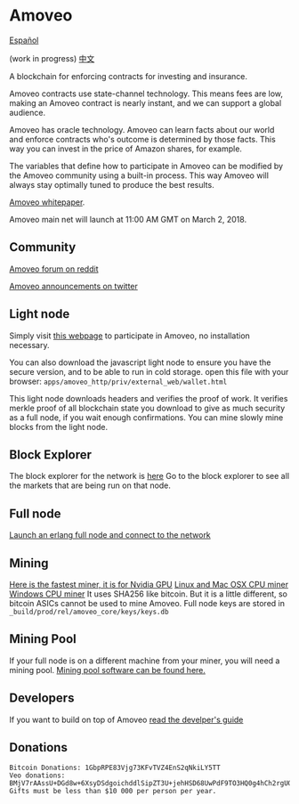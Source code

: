 Amoveo
==========
[Español](docs/es/README.md)

(work in progress) [中文](docs/cn/README.md)


A blockchain for enforcing contracts for investing and insurance. 

Amoveo contracts use state-channel technology. This means fees are low, making an Amoveo contract is nearly instant, and we can support a global audience.

Amoveo has oracle technology.
Amoveo can learn facts about our world and enforce contracts who's outcome is determined by those facts.
This way you can invest in the price of Amazon shares, for example.

The variables that define how to participate in Amoveo can be modified by the Amoveo community using a built-in process.
This way Amoveo will always stay optimally tuned to produce the best results.


[Amoveo whitepaper](docs/white_paper.md).

Amoveo main net will launch at 11:00 AM GMT on March 2, 2018.

## Community
[Amoveo forum on reddit](https://www.reddit.com/r/Amoveo/)

[Amoveo announcements on twitter](https://twitter.com/zack_bitcoin)


## Light node
Simply visit [this webpage](http://159.89.106.253:8080/wallet.html) to participate in Amoveo, no installation necessary.

You can also download the javascript light node to ensure you have the secure version, and to be able to run in cold storage. open this file with your browser: `apps/amoveo_http/priv/external_web/wallet.html`

This light node downloads headers and verifies the proof of work.
It verifies merkle proof of all blockchain state you download to give as much security as a full node, if you wait enough confirmations.
You can mine slowly mine blocks from the light node.


## Block Explorer
The block explorer for the network is [here](http://159.89.106.253:8080/explorer.html)
Go to the block explorer to see all the markets that are being run on that node.


## Full node
[Launch an erlang full node and connect to the network](docs/getting-started/turn_it_on.md)


## Mining
[Here is the fastest miner, it is for Nvidia GPU](https://github.com/Mandelhoff/AmoveoMinerGpuCuda)
[Linux and Mac OSX CPU miner](https://github.com/zack-bitcoin/amoveo-c-miner)
[Windows CPU miner](https://github.com/Mandelhoff/AmoveoMinerCpu/releases)
It uses SHA256 like bitcoin. But it is a little different, so bitcoin ASICs cannot be used to mine Amoveo.
Full node keys are stored in `_build/prod/rel/amoveo_core/keys/keys.db`


## Mining Pool
If your full node is on a different machine from your miner, you will need a mining pool. [Mining pool software can be found here.](https://github.com/zack-bitcoin/amoveo-mining-pool)


## Developers

If you want to build on top of Amoveo [read the develper's guide](docs/getting-started/quick_start_developer_guide.md)


## Donations

```
Bitcoin Donations: 1GbpRPE83Vjg73KFvTVZ4EnS2qNkiLY5TT
Veo donations: BMjV7rAAssU+DGd8w+6XsyDSdgoichddlSipZT3U+jehHSD68UwPdF9TO3HQ0g4hCh2rgUQyqPnP7vP0i/l8Ijw=
Gifts must be less than $10 000 per person per year.
```


